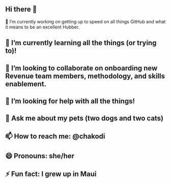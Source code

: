 ## Hi there 👋

 🔭 I’m currently working on getting up to speed on all things GitHub and what it means to be an excellent Hubber.

## 🌱 I’m currently learning all the things (or trying to)!

## 👯 I’m looking to collaborate on onboarding new Revenue team members, methodology, and skills enablement.

## 🤔 I’m looking for help with all the things!

## 💬 Ask me about my pets (two dogs and two cats)

## 📫 How to reach me: @chakodi

## 😄 Pronouns: she/her

## ⚡ Fun fact: I grew up in Maui
